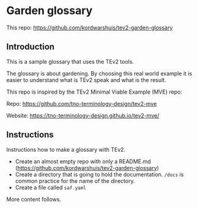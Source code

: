 # Garden glossary

This repo: <https://github.com/kordwarshuis/tev2-garden-glossary>

## Introduction

This is a sample glossary that uses the TEv2 tools.

The glossary is about gardening. By choosing this real world example it is easier to understand what is TEv2 speak and what is the result.

This repo is inspired by the TEv2 Minimal Viable Example (MVE) repo:

Repo:
<https://github.com/tno-terminology-design/tev2-mve>

Website:
<https://tno-terminology-design.github.io/tev2-mve/>

## Instructions

Instructions how to make a glossary with TEv2.

- Create an almost empty repo with only a README.md (<https://github.com/kordwarshuis/tev2-garden-glossary>)
- Create a directory that is going to hold the documentation. `/docs` is common practice for the name of the directory.
- Create a file called `saf.yaml`

More content follows.
